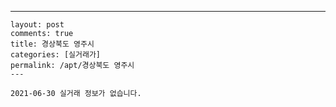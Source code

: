 ---
    layout: post
    comments: true
    title: 경상북도 영주시
    categories: [실거래가]
    permalink: /apt/경상북도 영주시
    ---

    2021-06-30 실거래 정보가 없습니다.

    